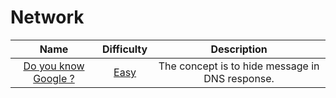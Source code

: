 # Network

| Name | Difficulty | Description |
| :---: | :---: | :---: |
| [Do you know Google ?]() | [Easy](../Difficulty/Easy.md) | The concept is to hide message in DNS response. |
